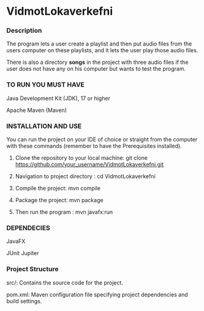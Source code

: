 # VidmotLokaverkefni

### Description

The program lets a user create a playlist and then put audio files from the users computer on these playlists, and it lets the user play those audio files.

There is also a directory **songs** in the project with three audio files if the user does not have any on his computer but wants to test the program.

### TO RUN YOU MUST HAVE

Java Development Kit (JDK), 17 or higher

Apache Maven (Maven)

### INSTALLATION AND USE

You can run the project on your IDE of choice or straight from the computer with these commands (remember to have the Prerequisites installed).

1. Clone the repository to your local machine:
git clone https://github.com/your_username/VidmotLokaverkefni.git

2. Navigation to project directory :
cd VidmotLokaverkefni

3. Compile the project:
mvn compile
4. Package the project:
   mvn package
5. Then run the program :
mvn javafx:run


### DEPENDECIES

JavaFX 

JUnit Jupiter

### Project Structure

src/: Contains the source code for the project.

pom.xml: Maven configuration file specifying project dependencies and build settings.


